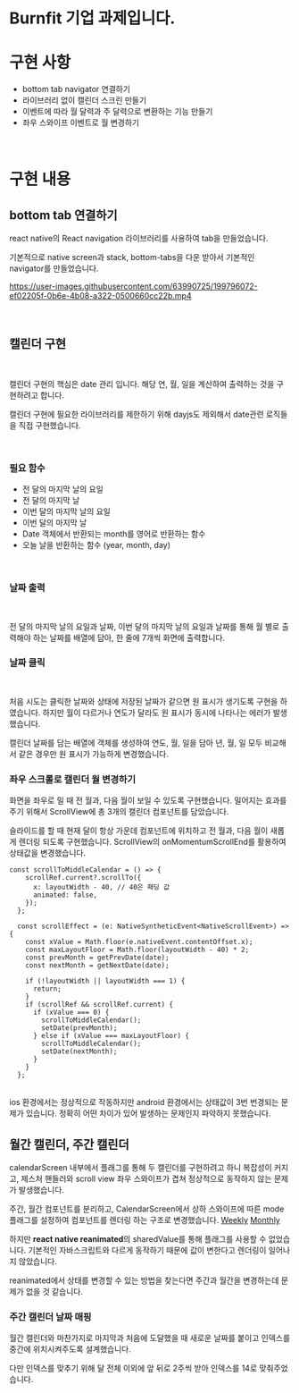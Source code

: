 # Burnfit 기업 과제입니다.

# 구현 사항

- bottom tab navigator 연결하기
- 라이브러리 없이 캘린더 스크린 만들기
- 이벤트에 따라 월 달력과 주 달력으로 변환하는 기능 만들기
- 좌우 스와이프 이벤트로 월 변경하기

<br/>

# 구현 내용

## bottom tab 연결하기

react native의 React navigation 라이브러리를 사용하여 tab을 만들었습니다.

기본적으로 native screen과 stack, bottom-tabs을 다운 받아서 기본적인 navigator를 만들었습니다.

https://user-images.githubusercontent.com/63990725/199796072-ef02205f-0b6e-4b08-a322-0500660cc22b.mp4

<br/>

## 캘린더 구현

<br/>

캘린더 구현의 핵심은 date 관리 입니다. 해당 연, 월, 일을 계산하여 출력하는 것을 구현하려고 합니다.

캘린더 구현에 필요한 라이브러리를 제한하기 위해 dayjs도 제외해서 date관련 로직들을 직접 구현했습니다.

<br/>

### 필요 함수

- 전 달의 마지막 날의 요일
- 전 달의 마지막 날
- 이번 달의 마지막 날의 요일
- 이번 달의 마지막 날
- Date 객체에서 반환되는 month를 영어로 반환하는 함수
- 오늘 날을 반환하는 함수 (year, month, day)

<br/>

### 날짜 출력

<br/>

전 달의 마지막 날의 요일과 날짜, 이번 달의 마지막 날의 요일과 날짜를 통해 월 별로 출력해야 하는 날짜를 배열에 담아, 한 줄에 7개씩 화면에 출력합니다.

### 날짜 클릭

<br/>

처음 시도는 클릭한 날짜와 상태에 저장된 날짜가 같으면 원 표시가 생기도록 구현을 하였습니다. 하지만 월이 다르거나 연도가 달라도 원 표시가 동시에 나타나는 에러가 발생했습니다.

캘린더 날짜를 담는 배열에 객체를 생성하여 연도, 월, 일을 담아 년, 월, 일 모두 비교해서 같은 경우만 원 표시가 가능하게 변경했습니다.

### 좌우 스크롤로 캘린더 월 변경하기

화면을 좌우로 밀 때 전 월과, 다음 월이 보일 수 있도록 구현했습니다. 밀어지는 효과를 주기 위해서 ScrollView에 총 3개의 캘린더 컴포넌트를 담았습니다.

슬라이드를 할 때 현재 달이 항상 가운데 컴포넌트에 위치하고 전 월과, 다음 월이 새롭게 렌더링 되도록 구현했습니다. ScrollView의 onMomentumScrollEnd를 활용하여 상태값을 변경했습니다. 

```tsx
const scrollToMiddleCalendar = () => {
    scrollRef.current?.scrollTo({
      x: layoutWidth - 40, // 40은 패딩 값
      animated: false,
    });
  };

  const scrollEffect = (e: NativeSyntheticEvent<NativeScrollEvent>) => {
    const xValue = Math.floor(e.nativeEvent.contentOffset.x);
    const maxLayoutFloor = Math.floor(layoutWidth - 40) * 2;
    const prevMonth = getPrevDate(date);
    const nextMonth = getNextDate(date);

    if (!layoutWidth || layoutWidth === 1) {
      return;
    }
    if (scrollRef && scrollRef.current) {
      if (xValue === 0) {
        scrollToMiddleCalendar();
        setDate(prevMonth);
      } else if (xValue === maxLayoutFloor) {
        scrollToMiddleCalendar();
        setDate(nextMonth);
      }
    }
  };
  ```
<br/>
  ios 환경에서는 정상적으로 작동하지만 android 환경에서는 상태값이 3번 번경되는 문제가 있습니다. 정확히 어떤 차이가 있어 발생하는 문제인지 파악하지 못했습니다.

<br/>

## 월간 캘린더, 주간 캘린더

calendarScreen 내부에서 플래그를 통해 두 캘린더를 구현하려고 하니 복잡성이 커지고, 제스처 핸들러와 scroll view 좌우 스와이프가 겹쳐 정상적으로 동작하지 않는 문제가 발생했습니다. 

주간, 월간 컴포넌트를 분리하고, CalendarScreen에서 상하 스와이프에 따른 mode 플래그를 설정하여 컴포넌트를 렌더링 하는 구조로 변경했습니다. [Weekly](#1097b60a8ecb08d1437070b2862c85eee6584b2a)
[Monthly](#9b7065dc7b2aa1c5cc5a8d27cbee73c64ae3a4b3)

하지만 **react native reanimated**의 sharedValue를 통해 플래그를 사용할 수 없었습니다. 기본적인 자바스크립트와 다르게 동작하기 때문에 값이 변한다고 렌더링이 일어나지 않았습니다. 

reanimated에서 상태를 변경할 수 있는 방법을 찾는다면 주간과 월간을 변경하는데 문제가 없을 것 같습니다.

### 주간 캘린더 날짜 매핑

월간 캘린더와 마찬가지로 마지막과 처음에 도달했을 때 새로운 날짜를 붙이고 인덱스를 중간에 위치시켜주도록 설계했습니다. 

다만 인덱스를 맞추기 위해 달 전체 이외에 앞 뒤로 2주씩 받아 인덱스를 14로 맞춰주었습니다.





